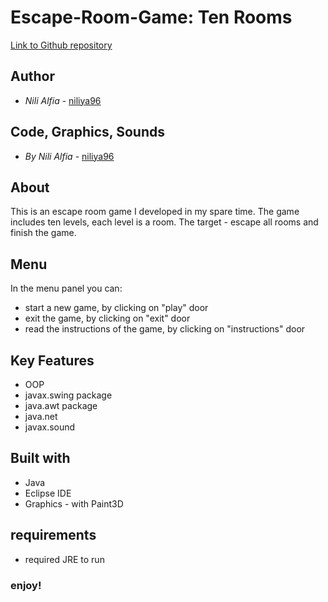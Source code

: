 # Escape-Room-Game: Ten Rooms

[Link to Github repository](https://github.com/niliya96/Escape-Game)

## Author

* *Nili Alfia* - [niliya96](https://github.com/niliya96)

## Code, Graphics, Sounds
* *By Nili Alfia* - [niliya96](https://github.com/niliya96)

## About
This is an escape room game I developed in my spare time.
The game includes ten levels, each level is a room.
The target - escape all rooms and finish the game.

## Menu
In the menu panel you can:
* start a new game, by clicking on "play" door
* exit the game, by clicking on "exit" door
* read the instructions of the game, by clicking on "instructions" door

## Key Features
* OOP
* javax.swing package
* java.awt package
* java.net
* javax.sound

## Built with
* Java
* Eclipse IDE
* Graphics - with Paint3D

## requirements
* required JRE to run

### enjoy!
